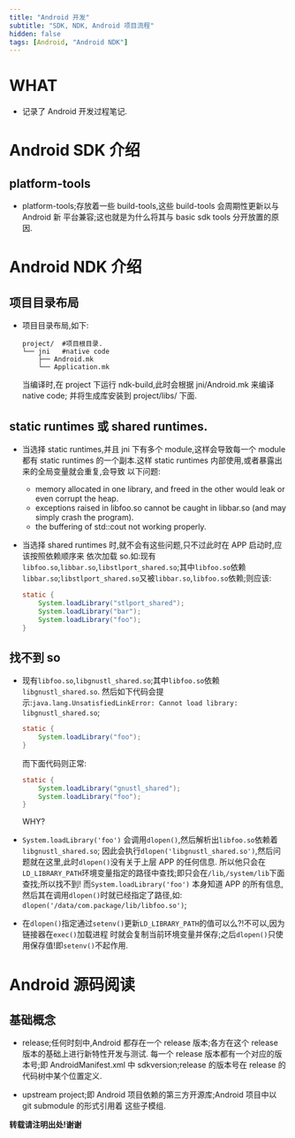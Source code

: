 ```yaml
---
title: "Android 开发"
subtitle: "SDK, NDK, Android 项目流程"
hidden: false
tags: [Android, "Android NDK"]
---
```


# WHAT
*   记录了 Android 开发过程笔记.

# Android SDK 介绍

## platform-tools
*   platform-tools;存放着一些 build-tools,这些 build-tools 会周期性更新以与 Android 新
    平台兼容;这也就是为什么将其与 basic sdk tools 分开放置的原因.


# Android NDK 介绍

## 项目目录布局
*   项目目录布局,如下:

    ```shell
    project/  #项目根目录.
    └── jni   #native code
        ├── Android.mk
        └── Application.mk
    ```
    当编译时,在 project 下运行 ndk-build,此时会根据 jni/Android.mk 来编译 native code;
    并将生成库安装到 project/libs/ 下面.

## static runtimes 或 shared runtimes.
*   当选择 static runtimes,并且 jni 下有多个 module,这样会导致每一个 module 都有 static
    runtimes 的一个副本.这样 static runtimes 内部使用,或者暴露出来的全局变量就会重复,会导致
    以下问题:
    *   memory allocated in one library, and freed in the other would leak or even
        corrupt the heap.
    *   exceptions raised in libfoo.so cannot be caught in libbar.so (and may
        simply crash the program).
    *   the buffering of std::cout not working properly.
*   当选择 shared runtimes 时,就不会有这些问题,只不过此时在 APP 启动时,应该按照依赖顺序来
    依次加载 so.如:现有`libfoo.so`,`libbar.so`,`libstlport_shared.so`;其中`libfoo.so`依赖
    `libbar.so`;`libstlport_shared.so`又被`libbar.so`,`libfoo.so`依赖;则应该:

    ```java
    static {
        System.loadLibrary("stlport_shared");
        System.loadLibrary("bar");
        System.loadLibrary("foo");
    }
    ```

## 找不到 so
*   现有`libfoo.so`,`libgnustl_shared.so`;其中`libfoo.so`依赖`libgnustl_shared.so`.
    然后如下代码会提示:`java.lang.UnsatisfiedLinkError: Cannot load library: libgnustl_shared.so`;

    ```java
    static {
        System.loadLibrary("foo");
    }
    ```
    而下面代码则正常:

    ```java
    static {
        System.loadLibrary("gnustl_shared");
        System.loadLibrary("foo");
    }
    ```
    WHY?
*   `System.loadLibrary('foo')` 会调用`dlopen()`,然后解析出`libfoo.so`依赖着`libgnustl_shared.so`;
    因此会执行`dlopen('libgnustl_shared.so')`,然后问题就在这里,此时`dlopen()`没有关于上层 APP 的任何信息.
    所以他只会在`LD_LIBRARY_PATH`环境变量指定的路径中查找;即只会在`/lib`,`/system/lib`下面查找;所以找不到!
    而`System.loadLibrary('foo')` 本身知道 APP 的所有信息,然后其在调用`dlopen()`时就已经指定了路径,如:
    `dlopen('/data/com.package/lib/libfoo.so')`;
*   在`dlopen()`指定通过`setenv()`更新`LD_LIBRARY_PATH`的值可以么?!不可以,因为链接器在`exec()`加载进程
    时就会复制当前环境变量并保存;之后`dlopen()`只使用保存值!即`setenv()`不起作用.

# Android 源码阅读
## 基础概念
*   release;任何时刻中,Android 都存在一个 release 版本;各方在这个 release 版本的基础上进行新特性开发与测试.
    每一个 release 版本都有一个对应的版本号;即 AndroidManifest.xml 中 sdkversion;release 的版本号在
    release 的代码树中某个位置定义.

*   upstream project;即 Android 项目依赖的第三方开源库;Android 项目中以 git submodule 的形式引用着
    这些子模组.



















**转载请注明出处!谢谢**
